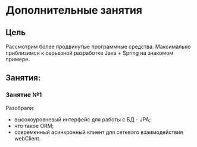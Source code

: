 # Дополнительные занятия

## Цель

Рассмотрим более продвинутые программные средства. 
Максимально приблизимся к серьезной разработке Java + Spring на знакомом примере.

## Занятия:

### Занятие №1

Разобрали: 
- высокоуровневый интерфейс для работы с БД - JPA;
- что такое ORM;
- современный асинхронный клиент для сетевого взаимодействия webClient.